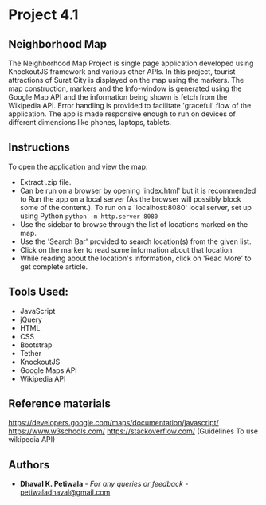 # Project 4.1
## Neighborhood Map
The Neighborhood Map Project is single page application developed using KnockoutJS framework and various other APIs. In this project, tourist attractions of Surat City is displayed on the map using the markers. The map construction, markers and the Info-window is generated using the Google Map API and the information being shown is fetch from the Wikipedia API. Error handling is provided to facilitate 'graceful' flow of the application. The app is made responsive enough to run on devices of different dimensions like phones, laptops, tablets.

## Instructions
To open the application and view the map:
* Extract .zip file.
* Can be run on a browser by opening 'index.html' but it is recommended to Run the app on a local server (As the browser will possibly block some of the content.). To run on a 'localhost:8080' local server, set up using Python
  `python -m http.server 8080`
* Use the sidebar to browse through the list of locations marked on the map.
* Use the 'Search Bar' provided to search location(s) from the given list.
* Click on the marker to read some information about that location.
* While reading about the location's information, click on 'Read More' to get complete article.

## Tools Used:
- JavaScript
- jQuery
- HTML
- CSS
- Bootstrap
- Tether
- KnockoutJS
- Google Maps API
- Wikipedia API

## Reference materials
https://developers.google.com/maps/documentation/javascript/
https://www.w3schools.com/
https://stackoverflow.com/ (Guidelines To use wikipedia API)

## Authors

* **Dhaval K. Petiwala** - *For any queries or feedback* - petiwaladhaval@gmail.com

